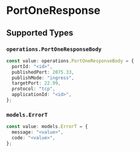 # PortOneResponse


## Supported Types

### `operations.PortOneResponseBody`

```typescript
const value: operations.PortOneResponseBody = {
  portId: "<id>",
  publishedPort: 2075.33,
  publishMode: "ingress",
  targetPort: 22.99,
  protocol: "tcp",
  applicationId: "<id>",
};
```

### `models.ErrorT`

```typescript
const value: models.ErrorT = {
  message: "<value>",
  code: "<value>",
};
```

